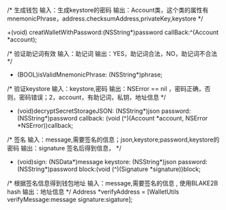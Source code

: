 /* 生成钱包 
 	 输入：生成keystore的密码
 	 输出：Account类，这个类的属性有mnemonicPhrase，address.checksumAddress,privateKey,keystore
 */
 
 +(void) creatWalletWithPassword:(NSString*)password
                                 callBack:^(Account *account);


/* 验证助记词有效 
  	输入：助记词
  	输出：YES，助记词合法，NO，助记词不合法
 */
+ (BOOL)isValidMnemonicPhrase: (NSString*)phrase;


/* 验证keystore 
 	 输入：keystore,密码
 	 输出：NSError == nil ，密码正确，否则，密码错误；2，account，有助记词，私钥，地址信息
 */
+ (void)decryptSecretStorageJSON: (NSString*)json
                                password: (NSString*)password
                                callback: (void (^)(Account *account, NSError *NSError))callback;


/* 签名 
 	 输入：message,需要签名的信息；json,keystore;password,keystore的密码
 	 输出：signature 签名后得到信息，
 */
 + (void)sign: (NSData*)message
    keystore: (NSString*)json
    password: (NSString*)password
       block:(void (^)(Signature *signature))block;


/* 根据签名信息得到钱包地址
	输入：message,需要签名的信息 , 使用BLAKE2B hash
  	输出：地址信息
 */
 Address *verifyAddress = [WalletUtils verifyMessage:message signature:sigature];
